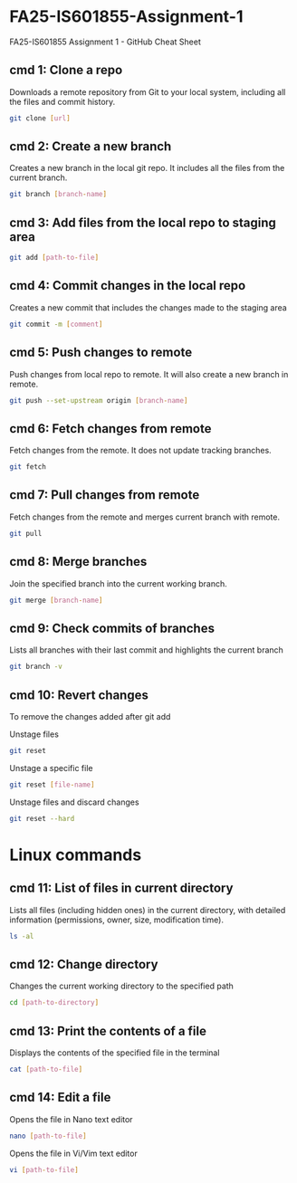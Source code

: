 # FA25-IS601855-Assignment-1
FA25-IS601855 Assignment 1 - GitHub Cheat Sheet

## cmd 1: Clone a repo

Downloads a remote repository from Git to your local system, including all the files and commit history.

```bash
git clone [url]
```

## cmd 2: Create a new branch

Creates a new branch in the local git repo. It includes all the files from the current branch.

```bash
git branch [branch-name]
```

## cmd 3: Add files from the local repo to staging area

```bash
git add [path-to-file]
```

## cmd 4: Commit changes in the local repo

Creates a new commit that includes the changes made to the staging area

```bash
git commit -m [comment]
```

## cmd 5: Push changes to remote

Push changes from local repo to remote. It will also create a new branch in remote.

```bash
git push --set-upstream origin [branch-name]
```

## cmd 6: Fetch changes from remote

Fetch changes from the remote. It does not update tracking branches.

```bash
git fetch
```

## cmd 7: Pull changes from remote

Fetch changes from the remote and merges current branch with remote.

```bash
git pull
```

## cmd 8: Merge branches

Join the specified branch into the current working branch.

```bash
git merge [branch-name]
```

## cmd 9: Check commits of branches

Lists all branches with their last commit and highlights the current branch

```bash
git branch -v
```

## cmd 10: Revert changes

To remove the changes added after git add

Unstage files
```bash
git reset
```
Unstage a specific file
```bash
git reset [file-name]
```

Unstage files and discard changes
```bash
git reset --hard
```

# Linux commands

## cmd 11: List of files in current directory

Lists all files (including hidden ones) in the current directory, with detailed information (permissions, owner, size, modification time).

```bash
ls -al
```

## cmd 12: Change directory

Changes the current working directory to the specified path

```bash
cd [path-to-directory]
```

## cmd 13: Print the contents of a file

Displays the contents of the specified file in the terminal

```bash
cat [path-to-file]
```

## cmd 14: Edit a file

Opens the file in Nano text editor

```bash
nano [path-to-file]
```
Opens the file in Vi/Vim text editor

```bash
vi [path-to-file]
```
